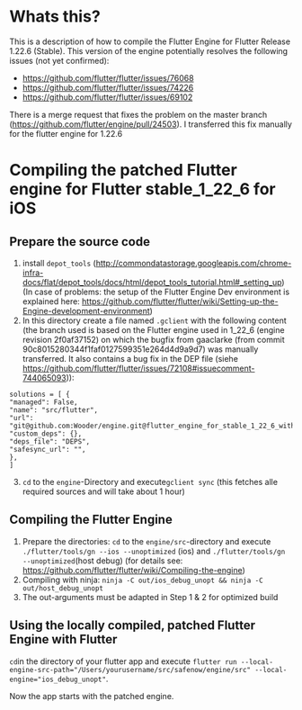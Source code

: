 # Whats this?

This is a description of how to compile the Flutter Engine for Flutter Release 1.22.6 (Stable).
This version of the engine potentially resolves the following issues (not yet confirmed):
- https://github.com/flutter/flutter/issues/76068
- https://github.com/flutter/flutter/issues/74226
- https://github.com/flutter/flutter/issues/69102

There is a merge request that fixes the problem on the master branch (https://github.com/flutter/engine/pull/24503).
I transferred this fix manually for the flutter engine for 1.22.6

# Compiling the patched Flutter engine for Flutter stable_1_22_6 for iOS

## Prepare the source code

1. install `depot_tools` (<http://commondatastorage.googleapis.com/chrome-infra-docs/flat/depot_tools/docs/html/depot_tools_tutorial.html#_setting_up>) (In case of problems: the setup of the Flutter Engine Dev environment is explained here: <https://github.com/flutter/flutter/wiki/Setting-up-the-Engine-development-environment>)
2. In this directory create a file named `.gclient` with the following content (the branch used is based on the Flutter engine used in 1_22_6 (engine revision 2f0af37152) on which the bugfix from gaaclarke (from commit 90c8015280344f1faf0127599351e264d4d9a9d7) was manually transferred. It also contains a bug fix in the DEP file (siehe <https://github.com/flutter/flutter/issues/72108#issuecomment-744065093>)):

  ```
  solutions = [ {
  "managed": False,
  "name": "src/flutter",
  "url": "git@github.com:Wooder/engine.git@flutter_engine_for_stable_1_22_6_with_gpu_disable_sync_switch_via_appstate_fix",
  "custom_deps": {},
  "deps_file": "DEPS",
  "safesync_url": "",
  },
  ]
  ```

3. `cd` to the `engine`-Directory and execute`gclient sync` (this fetches alle required sources and will take about 1 hour)

## Compiling the Flutter Engine

1. Prepare the directories: `cd` to the `engine/src`-directory and execute `./flutter/tools/gn --ios --unoptimized` (ios) and `./flutter/tools/gn --unoptimized`(host debug) (for details see: <https://github.com/flutter/flutter/wiki/Compiling-the-engine>)
2. Compiling with ninja: `ninja -C out/ios_debug_unopt && ninja -C out/host_debug_unopt`
3. The out-arguments must be adapted in Step 1 & 2 for optimized build

## Using the locally compiled, patched Flutter Engine with Flutter

`cd`in the directory of your flutter app and execute `flutter run --local-engine-src-path="/Users/yourusername/src/safenow/engine/src" --local-engine="ios_debug_unopt"`.

Now the app starts with the patched engine.
